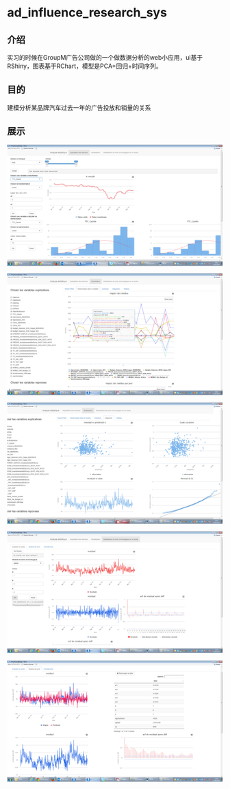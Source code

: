 # ad_influence_research_sys
## 介绍
实习的时候在GroupM广告公司做的一个做数据分析的web小应用，ui基于RShiny，图表基于RChart，模型是PCA+回归+时间序列。

## 目的
建模分析某品牌汽车过去一年的广告投放和销量的关系

## 展示

![](https://github.com/ShangzhiH/ad_influence_research_sys/blob/master/CapturePic/Sans%20titre1.png)

![](https://github.com/ShangzhiH/ad_influence_research_sys/blob/master/CapturePic/Sans%20titre2.png)

![](https://github.com/ShangzhiH/ad_influence_research_sys/blob/master/CapturePic/Sans%20titre3.png)

![](https://github.com/ShangzhiH/ad_influence_research_sys/blob/master/CapturePic/Sans%20titre4.png)

![](https://github.com/ShangzhiH/ad_influence_research_sys/blob/master/CapturePic/Sans%20titre5.png)

